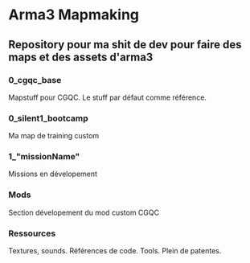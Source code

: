 # Arma3 Mapmaking
## Repository pour ma shit de dev pour faire des maps et des assets d'arma3

### 0_cgqc_base
Mapstuff pour CGQC. Le stuff par défaut comme référence.

### 0_silent1_bootcamp
Ma map de training custom

### 1_"missionName"
Missions en dévelopement

### Mods
Section dévelopement du mod custom CGQC

### Ressources
Textures, sounds. Références de code. Tools. Plein de patentes.

 
